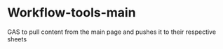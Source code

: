 # Workflow-tools-main
GAS to pull content from the main page and pushes it to their respective sheets

